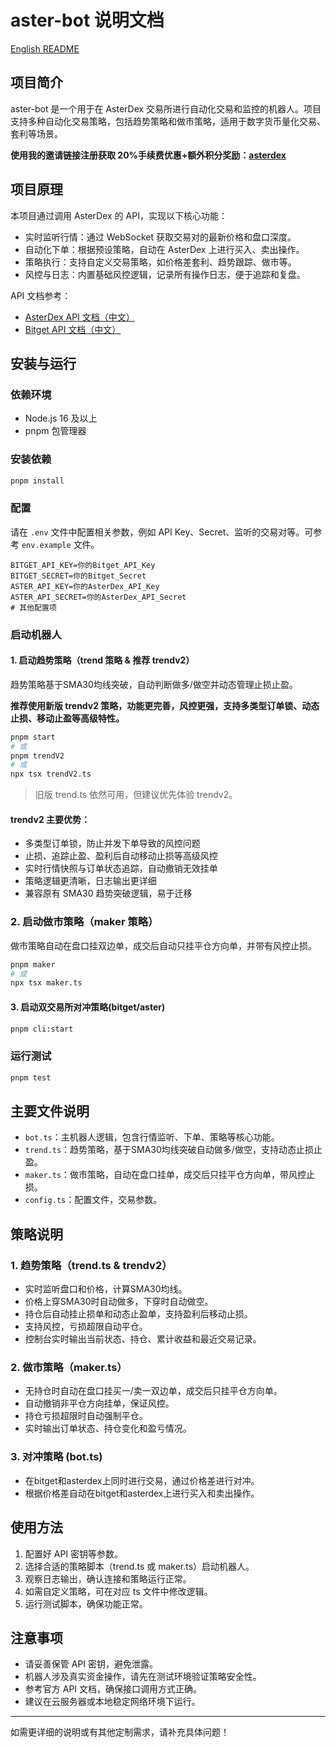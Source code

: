 # aster-bot 说明文档

[English README](README_en.md)

## 项目简介

aster-bot 是一个用于在 AsterDex 交易所进行自动化交易和监控的机器人。项目支持多种自动化交易策略，包括趋势策略和做市策略，适用于数字货币量化交易、套利等场景。

**使用我的邀请链接注册获取 20%手续费优惠+额外积分奖励：[asterdex](https://www.asterdex.com/en/referral/375926)**

## 项目原理

本项目通过调用 AsterDex 的 API，实现以下核心功能：

- 实时监听行情：通过 WebSocket 获取交易对的最新价格和盘口深度。
- 自动化下单：根据预设策略，自动在 AsterDex 上进行买入、卖出操作。
- 策略执行：支持自定义交易策略，如价格差套利、趋势跟踪、做市等。
- 风控与日志：内置基础风控逻辑，记录所有操作日志，便于追踪和复盘。

API 文档参考：
- [AsterDex API 文档（中文）](https://github.com/asterdex/api-docs/blob/master/aster-finance-api_CN.md)
- [Bitget API 文档（中文）](https://www.bitget.com/zh-CN/api-doc/)

## 安装与运行

### 依赖环境

- Node.js 16 及以上
- pnpm 包管理器

### 安装依赖

```bash
pnpm install
```

### 配置

请在 `.env` 文件中配置相关参数，例如 API Key、Secret、监听的交易对等。可参考 `env.example` 文件。

```env
BITGET_API_KEY=你的Bitget_API_Key
BITGET_SECRET=你的Bitget_Secret
ASTER_API_KEY=你的AsterDex_API_Key
ASTER_API_SECRET=你的AsterDex_API_Secret
# 其他配置项
```

### 启动机器人

#### 1. 启动趋势策略（trend 策略 & 推荐 trendv2）

趋势策略基于SMA30均线突破，自动判断做多/做空并动态管理止损止盈。

**推荐使用新版 trendv2 策略，功能更完善，风控更强，支持多类型订单锁、动态止损、移动止盈等高级特性。**

```bash
pnpm start
# 或
pnpm trendV2
# 或
npx tsx trendV2.ts
```

> 旧版 trend.ts 依然可用，但建议优先体验 trendv2。

#### trendv2 主要优势：
- 多类型订单锁，防止并发下单导致的风控问题
- 止损、追踪止盈、盈利后自动移动止损等高级风控
- 实时行情快照与订单状态追踪，自动撤销无效挂单
- 策略逻辑更清晰，日志输出更详细
- 兼容原有 SMA30 趋势突破逻辑，易于迁移

### 2. 启动做市策略（maker 策略）

做市策略自动在盘口挂双边单，成交后自动只挂平仓方向单，并带有风控止损。

```bash
pnpm maker
# 或
npx tsx maker.ts
```

#### 3. 启动双交易所对冲策略(bitget/aster)

```bash
pnpm cli:start
```

### 运行测试

```bash
pnpm test
```

## 主要文件说明

- `bot.ts`：主机器人逻辑，包含行情监听、下单、策略等核心功能。
- `trend.ts`：趋势策略，基于SMA30均线突破自动做多/做空，支持动态止损止盈。
- `maker.ts`：做市策略，自动在盘口挂单，成交后只挂平仓方向单，带风控止损。
- `config.ts`：配置文件，交易参数。

## 策略说明

### 1. 趋势策略（trend.ts & trendv2）

- 实时监听盘口和价格，计算SMA30均线。
- 价格上穿SMA30时自动做多，下穿时自动做空。
- 持仓后自动挂止损单和动态止盈单，支持盈利后移动止损。
- 支持风控，亏损超限自动平仓。
- 控制台实时输出当前状态、持仓、累计收益和最近交易记录。

### 2. 做市策略（maker.ts）

- 无持仓时自动在盘口挂买一/卖一双边单，成交后只挂平仓方向单。
- 自动撤销非平仓方向挂单，保证风控。
- 持仓亏损超限时自动强制平仓。
- 实时输出订单状态、持仓变化和盈亏情况。

### 3. 对冲策略 (bot.ts)

- 在bitget和asterdex上同时进行交易，通过价格差进行对冲。
- 根据价格差自动在bitget和asterdex上进行买入和卖出操作。

## 使用方法

1. 配置好 API 密钥等参数。
2. 选择合适的策略脚本（trend.ts 或 maker.ts）启动机器人。
3. 观察日志输出，确认连接和策略运行正常。
4. 如需自定义策略，可在对应 ts 文件中修改逻辑。
5. 运行测试脚本，确保功能正常。

## 注意事项

- 请妥善保管 API 密钥，避免泄露。
- 机器人涉及真实资金操作，请先在测试环境验证策略安全性。
- 参考官方 API 文档，确保接口调用方式正确。
- 建议在云服务器或本地稳定网络环境下运行。

---

如需更详细的说明或有其他定制需求，请补充具体问题！


